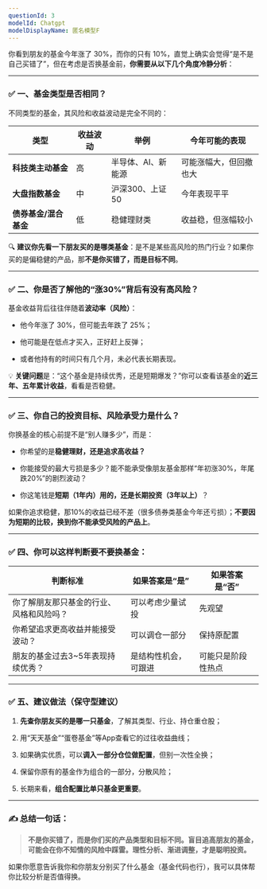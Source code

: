 ```yaml
---
questionId: 3
modelId: Chatgpt
modelDisplayName: 匿名模型F
---
```

你看到朋友的基金今年涨了 30%，而你的只有 10%，直觉上确实会觉得“是不是自己买错了”，但在考虑是否换基金前，**你需要从以下几个角度冷静分析**：

---

### **✅ 一、基金类型是否相同？**

  

不同类型的基金，其风险和收益波动是完全不同的：

|**类型**|**收益波动**|**举例**|**今年可能的表现**|
|---|---|---|---|
|**科技类主动基金**|高|半导体、AI、新能源|可能涨幅大，但回撤也大|
|**大盘指数基金**|中|沪深300、上证50|今年表现平平|
|**债券基金/混合基金**|低|稳健理财类|收益稳，但涨幅较小|

🔍 **建议你先看一下朋友买的是哪类基金**：是不是某些高风险的热门行业？如果你买的是偏稳健的产品，那**不是你买错了，而是目标不同**。

---

### **✅ 二、你是否了解他的“涨30%”背后有没有高风险？**

  

基金收益背后往往伴随着**波动率（风险）**：

- 他今年涨了 30%，但可能去年跌了 25%；
    
- 他可能是在低点才买入，正好赶上反弹；
    
- 或者他持有的时间只有几个月，未必代表长期表现。
    

  

💡 **关键问题**是：“这个基金是持续优秀，还是短期爆发？”你可以查看该基金的**近三年、五年累计收益**，看看是否稳健。

---

### **✅ 三、你自己的投资目标、风险承受力是什么？**

  

你换基金的核心前提不是“别人赚多少”，而是：

- 你希望的是**稳健理财，还是追求高收益？**
    
- 你能接受的最大亏损是多少？能不能承受像朋友基金那样“年初涨30%，年尾跌20%”的剧烈波动？
    
- 你这笔钱是**短期（1年内）用的，还是长期投资（3年以上）**？
    

  

如果你追求稳健，那10%的收益已经不差（很多债券类基金今年还亏损）；**不要因为短期的比较，换到你不能承受风险的产品上**。

---

### **✅ 四、你可以这样判断要不要换基金：**

|**判断标准**|**如果答案是“是”**|**如果答案是“否”**|
|---|---|---|
|你了解朋友那只基金的行业、风格和风险吗？|可以考虑少量试投|先观望|
|你希望追求更高收益并能接受波动？|可以调仓一部分|保持原配置|
|朋友的基金过去3~5年表现持续优秀？|是结构性机会，可跟进|可能只是阶段性热点|

---

### **✅ 五、建议做法（保守型建议）**

1. **先查你朋友买的是哪一只基金**，了解其类型、行业、持仓重仓股；
    
2. 用“天天基金”“蛋卷基金”等App查看它的过往收益曲线；
    
3. 如果确实优质，可以**调入一部分仓位做配置**，但别一次性全换；
    
4. 保留你原有的基金作为组合的一部分，分散风险；
    
5. 长期来看，**组合配置比单只基金更重要**。
    

---

### **✍️ 总结一句话：**

  

> **不是你买错了，而是你们买的产品类型和目标不同。盲目追高朋友的基金，可能会在你不知情的风险中踩雷。理性分析、渐进调整，才是聪明投资。**

  

如果你愿意告诉我你和你朋友分别买了什么基金（基金代码也行），我可以具体帮你比较分析是否值得换。